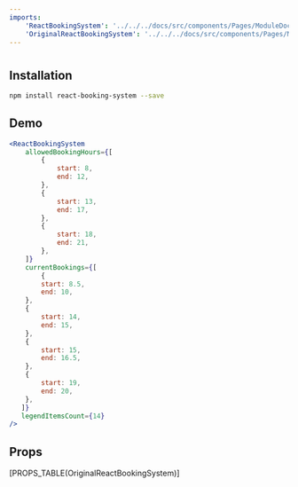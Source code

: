 ```yaml
---
imports:
	'ReactBookingSystem': '../../../docs/src/components/Pages/ModuleDocs/Booking/ReactBookingSystem/ReactBookingSystem.lazyLoaded'
	'OriginalReactBookingSystem': '../../../docs/src/components/Pages/ModuleDocs/Booking/ReactBookingSystem/ReactBookingSystem'
---
```


# <ReactBookingSystem />

## Installation
```bash
npm install react-booking-system --save
```

## Demo
```jsx show-source
<ReactBookingSystem
	allowedBookingHours={[
		{
			start: 8,
			end: 12,
		},
		{
			start: 13,
			end: 17,
		},
		{
			start: 18,
			end: 21,
		},
	]}
	currentBookings={[
		{
   		start: 8.5,
   		end: 10,
   	},
   	{
   		start: 14,
   		end: 15,
   	},
   	{
   		start: 15,
   		end: 16.5,
   	},
   	{
   		start: 19,
   		end: 20,
   	},
   ]}
   legendItemsCount={14}
/>
```

## Props
[PROPS_TABLE(OriginalReactBookingSystem)]